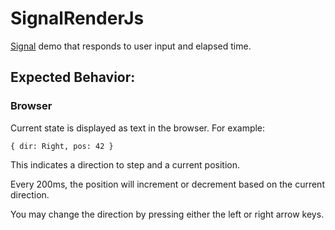 # SignalRenderJs

[Signal](https://pursuit.purescript.org/packages/purescript-signal/10.1.0) demo that responds to user input and elapsed time.

## Expected Behavior:

### Browser

Current state is displayed as text in the browser. For example:
```
{ dir: Right, pos: 42 }
```
This indicates a direction to step and a current position.

Every 200ms, the position will increment or decrement based on the current direction.

You may change the direction by pressing either the left or right arrow keys.
